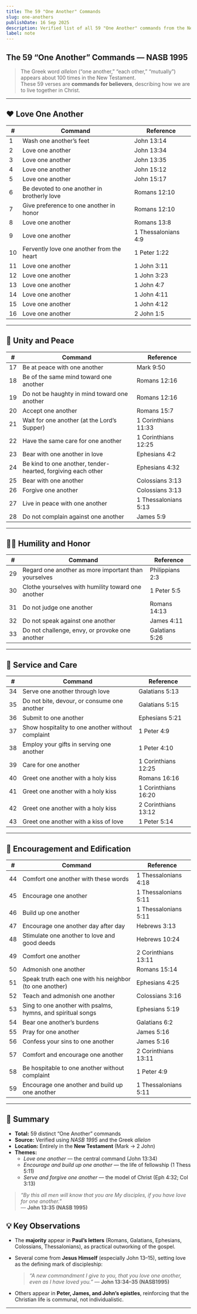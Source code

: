```yaml
---
title: The 59 "One Another" Commands
slug: one-anothers
publishDate: 16 Sep 2025
description: Verified list of all 59 "One Another" commands from the New Testament (NASB 1995), grouped by theme and listed in chronological order
label: note
---
```


## The 59 “One Another” Commands — NASB 1995

> The Greek word *allelon* (“one another,” “each other,” “mutually”) appears about 100 times in the New Testament.  
> These 59 verses are **commands for believers**, describing how we are to live together in Christ.

---

## ❤️ Love One Another

| # | Command | Reference |
|---|----------|------------|
| 1 | Wash one another’s feet | John 13:14 |
| 2 | Love one another | John 13:34 |
| 3 | Love one another | John 13:35 |
| 4 | Love one another | John 15:12 |
| 5 | Love one another | John 15:17 |
| 6 | Be devoted to one another in brotherly love | Romans 12:10 |
| 7 | Give preference to one another in honor | Romans 12:10 |
| 8 | Love one another | Romans 13:8 |
| 9 | Love one another | 1 Thessalonians 4:9 |
| 10 | Fervently love one another from the heart | 1 Peter 1:22 |
| 11 | Love one another | 1 John 3:11 |
| 12 | Love one another | 1 John 3:23 |
| 13 | Love one another | 1 John 4:7 |
| 14 | Love one another | 1 John 4:11 |
| 15 | Love one another | 1 John 4:12 |
| 16 | Love one another | 2 John 1:5 |

---

## 🤝 Unity and Peace

| # | Command | Reference |
|---|----------|------------|
| 17 | Be at peace with one another | Mark 9:50 |
| 18 | Be of the same mind toward one another | Romans 12:16 |
| 19 | Do not be haughty in mind toward one another | Romans 12:16 |
| 20 | Accept one another | Romans 15:7 |
| 21 | Wait for one another (at the Lord’s Supper) | 1 Corinthians 11:33 |
| 22 | Have the same care for one another | 1 Corinthians 12:25 |
| 23 | Bear with one another in love | Ephesians 4:2 |
| 24 | Be kind to one another, tender-hearted, forgiving each other | Ephesians 4:32 |
| 25 | Bear with one another | Colossians 3:13 |
| 26 | Forgive one another | Colossians 3:13 |
| 27 | Live in peace with one another | 1 Thessalonians 5:13 |
| 28 | Do not complain against one another | James 5:9 |

---

## 🙇‍♂️ Humility and Honor

| # | Command | Reference |
|---|----------|------------|
| 29 | Regard one another as more important than yourselves | Philippians 2:3 |
| 30 | Clothe yourselves with humility toward one another | 1 Peter 5:5 |
| 31 | Do not judge one another | Romans 14:13 |
| 32 | Do not speak against one another | James 4:11 |
| 33 | Do not challenge, envy, or provoke one another | Galatians 5:26 |

---

## 🧺 Service and Care

| # | Command | Reference |
|---|----------|------------|
| 34 | Serve one another through love | Galatians 5:13 |
| 35 | Do not bite, devour, or consume one another | Galatians 5:15 |
| 36 | Submit to one another | Ephesians 5:21 |
| 37 | Show hospitality to one another without complaint | 1 Peter 4:9 |
| 38 | Employ your gifts in serving one another | 1 Peter 4:10 |
| 39 | Care for one another | 1 Corinthians 12:25 |
| 40 | Greet one another with a holy kiss | Romans 16:16 |
| 41 | Greet one another with a holy kiss | 1 Corinthians 16:20 |
| 42 | Greet one another with a holy kiss | 2 Corinthians 13:12 |
| 43 | Greet one another with a kiss of love | 1 Peter 5:14 |

---

## 💬 Encouragement and Edification

| # | Command | Reference |
|---|----------|------------|
| 44 | Comfort one another with these words | 1 Thessalonians 4:18 |
| 45 | Encourage one another | 1 Thessalonians 5:11 |
| 46 | Build up one another | 1 Thessalonians 5:11 |
| 47 | Encourage one another day after day | Hebrews 3:13 |
| 48 | Stimulate one another to love and good deeds | Hebrews 10:24 |
| 49 | Comfort one another | 2 Corinthians 13:11 |
| 50 | Admonish one another | Romans 15:14 |
| 51 | Speak truth each one with his neighbor (to one another) | Ephesians 4:25 |
| 52 | Teach and admonish one another | Colossians 3:16 |
| 53 | Sing to one another with psalms, hymns, and spiritual songs | Ephesians 5:19 |
| 54 | Bear one another’s burdens | Galatians 6:2 |
| 55 | Pray for one another | James 5:16 |
| 56 | Confess your sins to one another | James 5:16 |
| 57 | Comfort and encourage one another | 2 Corinthians 13:11 |
| 58 | Be hospitable to one another without complaint | 1 Peter 4:9 |
| 59 | Encourage one another and build up one another | 1 Thessalonians 5:11 |

---

## 📖 Summary

- **Total:** 59 distinct “One Another” commands  
- **Source:** Verified using *NASB 1995* and the Greek *allelon*  
- **Location:** Entirely in the **New Testament** (Mark → 2 John)  
- **Themes:**  
  - *Love one another* — the central command (John 13:34)  
  - *Encourage and build up one another* — the life of fellowship (1 Thess 5:11)  
  - *Serve and forgive one another* — the model of Christ (Eph 4:32; Col 3:13)

> *“By this all men will know that you are My disciples, if you have love for one another.”*  
> — **John 13:35 (NASB 1995)**

## 💡 Key Observations

- The **majority** appear in **Paul’s letters** (Romans, Galatians, Ephesians, Colossians, Thessalonians), as practical outworking of the gospel.
- Several come from **Jesus Himself** (especially John 13–15), setting love as the defining mark of discipleship:

  > *“A new commandment I give to you, that you love one another, even as I have loved you.”* — **John 13:34–35 (NASB1995)**
- Others appear in **Peter, James, and John’s epistles**, reinforcing that the Christian life is communal, not individualistic.

---
